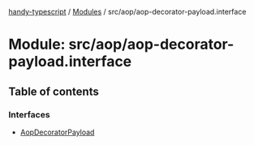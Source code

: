 [handy-typescript](../README.md) / [Modules](../modules.md) / src/aop/aop-decorator-payload.interface

# Module: src/aop/aop-decorator-payload.interface

## Table of contents

### Interfaces

- [AopDecoratorPayload](../interfaces/src_aop_aop_decorator_payload_interface.aopdecoratorpayload.md)
